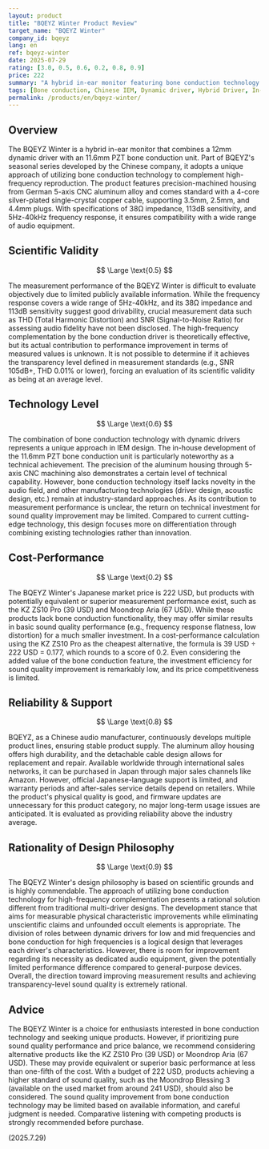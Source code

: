 ```yaml
---
layout: product
title: "BQEYZ Winter Product Review"
target_name: "BQEYZ Winter"
company_id: bqeyz
lang: en
ref: bqeyz-winter
date: 2025-07-29
rating: [3.0, 0.5, 0.6, 0.2, 0.8, 0.9]
price: 222
summary: "A hybrid in-ear monitor featuring bone conduction technology. While the unique design philosophy is commendable, the product faces challenges in cost-performance."
tags: [Bone conduction, Chinese IEM, Dynamic driver, Hybrid Driver, In-ear monitors]
permalink: /products/en/bqeyz-winter/
---
```

## Overview

The BQEYZ Winter is a hybrid in-ear monitor that combines a 12mm dynamic driver with an 11.6mm PZT bone conduction unit. Part of BQEYZ's seasonal series developed by the Chinese company, it adopts a unique approach of utilizing bone conduction technology to complement high-frequency reproduction. The product features precision-machined housing from German 5-axis CNC aluminum alloy and comes standard with a 4-core silver-plated single-crystal copper cable, supporting 3.5mm, 2.5mm, and 4.4mm plugs. With specifications of 38Ω impedance, 113dB sensitivity, and 5Hz-40kHz frequency response, it ensures compatibility with a wide range of audio equipment.

## Scientific Validity

$$ \Large \text{0.5} $$

The measurement performance of the BQEYZ Winter is difficult to evaluate objectively due to limited publicly available information. While the frequency response covers a wide range of 5Hz-40kHz, and its 38Ω impedance and 113dB sensitivity suggest good drivability, crucial measurement data such as THD (Total Harmonic Distortion) and SNR (Signal-to-Noise Ratio) for assessing audio fidelity have not been disclosed. The high-frequency complementation by the bone conduction driver is theoretically effective, but its actual contribution to performance improvement in terms of measured values is unknown. It is not possible to determine if it achieves the transparency level defined in measurement standards (e.g., SNR 105dB+, THD 0.01% or lower), forcing an evaluation of its scientific validity as being at an average level.

## Technology Level

$$ \Large \text{0.6} $$

The combination of bone conduction technology with dynamic drivers represents a unique approach in IEM design. The in-house development of the 11.6mm PZT bone conduction unit is particularly noteworthy as a technical achievement. The precision of the aluminum housing through 5-axis CNC machining also demonstrates a certain level of technical capability. However, bone conduction technology itself lacks novelty in the audio field, and other manufacturing technologies (driver design, acoustic design, etc.) remain at industry-standard approaches. As its contribution to measurement performance is unclear, the return on technical investment for sound quality improvement may be limited. Compared to current cutting-edge technology, this design focuses more on differentiation through combining existing technologies rather than innovation.

## Cost-Performance

$$ \Large \text{0.2} $$

The BQEYZ Winter's Japanese market price is 222 USD, but products with potentially equivalent or superior measurement performance exist, such as the KZ ZS10 Pro (39 USD) and Moondrop Aria (67 USD). While these products lack bone conduction functionality, they may offer similar results in basic sound quality performance (e.g., frequency response flatness, low distortion) for a much smaller investment. In a cost-performance calculation using the KZ ZS10 Pro as the cheapest alternative, the formula is 39 USD ÷ 222 USD = 0.177, which rounds to a score of 0.2. Even considering the added value of the bone conduction feature, the investment efficiency for sound quality improvement is remarkably low, and its price competitiveness is limited.

## Reliability & Support

$$ \Large \text{0.8} $$

BQEYZ, as a Chinese audio manufacturer, continuously develops multiple product lines, ensuring stable product supply. The aluminum alloy housing offers high durability, and the detachable cable design allows for replacement and repair. Available worldwide through international sales networks, it can be purchased in Japan through major sales channels like Amazon. However, official Japanese-language support is limited, and warranty periods and after-sales service details depend on retailers. While the product's physical quality is good, and firmware updates are unnecessary for this product category, no major long-term usage issues are anticipated. It is evaluated as providing reliability above the industry average.

## Rationality of Design Philosophy

$$ \Large \text{0.9} $$

The BQEYZ Winter's design philosophy is based on scientific grounds and is highly commendable. The approach of utilizing bone conduction technology for high-frequency complementation presents a rational solution different from traditional multi-driver designs. The development stance that aims for measurable physical characteristic improvements while eliminating unscientific claims and unfounded occult elements is appropriate. The division of roles between dynamic drivers for low and mid frequencies and bone conduction for high frequencies is a logical design that leverages each driver's characteristics. However, there is room for improvement regarding its necessity as dedicated audio equipment, given the potentially limited performance difference compared to general-purpose devices. Overall, the direction toward improving measurement results and achieving transparency-level sound quality is extremely rational.

## Advice

The BQEYZ Winter is a choice for enthusiasts interested in bone conduction technology and seeking unique products. However, if prioritizing pure sound quality performance and price balance, we recommend considering alternative products like the KZ ZS10 Pro (39 USD) or Moondrop Aria (67 USD). These may provide equivalent or superior basic performance at less than one-fifth of the cost. With a budget of 222 USD, products achieving a higher standard of sound quality, such as the Moondrop Blessing 3 (available on the used market from around 241 USD), should also be considered. The sound quality improvement from bone conduction technology may be limited based on available information, and careful judgment is needed. Comparative listening with competing products is strongly recommended before purchase.

(2025.7.29)
